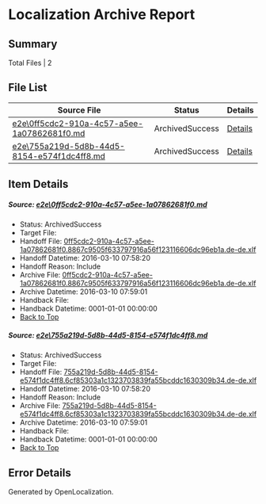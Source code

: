 # <a name='report-top'></a> Localization Archive Report

## Summary
 Total Files | 2

## File List
 Source File | Status | Details 
 ----------- | ------ | ------- 
 [e2e\0ff5cdc2-910a-4c57-a5ee-1a07862681f0.md](https://github.com/OpenLocalizationTest/oltest/blob/9e01eb4c74f0af7cd2d01c0211e01d1dec90bfca/e2e/0ff5cdc2-910a-4c57-a5ee-1a07862681f0.md) | ArchivedSuccess | [Details](#df333f6790f695f4e2cc700826a18a5a12e9ccaa1)
 [e2e\755a219d-5d8b-44d5-8154-e574f1dc4ff8.md](https://github.com/OpenLocalizationTest/oltest/blob/9e01eb4c74f0af7cd2d01c0211e01d1dec90bfca/e2e/755a219d-5d8b-44d5-8154-e574f1dc4ff8.md) | ArchivedSuccess | [Details](#a74f050e879a63c0bc54ee1caaea375786fb94da2)

## Item Details
##### <a name='df333f6790f695f4e2cc700826a18a5a12e9ccaa1'></a> Source: [e2e\0ff5cdc2-910a-4c57-a5ee-1a07862681f0.md](https://github.com/OpenLocalizationTest/oltest/blob/9e01eb4c74f0af7cd2d01c0211e01d1dec90bfca/e2e/0ff5cdc2-910a-4c57-a5ee-1a07862681f0.md)
* Status: ArchivedSuccess
* Target File: 
* Handoff File: [0ff5cdc2-910a-4c57-a5ee-1a07862681f0.8867c9505f633797916a56f123116606dc96eb1a.de-de.xlf](https://github.com/OpenLocalizationTestOrg/olhandoff/blob/7c51dbcfb547d0b9d6e5bb75506d53f7e443a2bf/ol-handoff/OpenLocalizationTestOrg/oltest.de-de/xinjiang/0ff5cdc2-910a-4c57-a5ee-1a07862681f0.8867c9505f633797916a56f123116606dc96eb1a.de-de.xlf)
* Handoff Datetime: 2016-03-10 07:58:20
* Handoff Reason: Include
* Archive File: [0ff5cdc2-910a-4c57-a5ee-1a07862681f0.8867c9505f633797916a56f123116606dc96eb1a.de-de.xlf](https://github.com/OpenLocalizationTestOrg/olhandoff/blob/1680342f3fea67908c165647f82b2bd137607df4/ol-handoff/OpenLocalizationTestOrg/oltest.de-de/xinjiang/archive/0ff5cdc2-910a-4c57-a5ee-1a07862681f0.8867c9505f633797916a56f123116606dc96eb1a.de-de.xlf)
* Archive Datetime: 2016-03-10 07:59:01
* Handback File: 
* Handback Datetime: 0001-01-01 00:00:00
* [Back to Top](#report-top)

##### <a name='a74f050e879a63c0bc54ee1caaea375786fb94da2'></a> Source: [e2e\755a219d-5d8b-44d5-8154-e574f1dc4ff8.md](https://github.com/OpenLocalizationTest/oltest/blob/9e01eb4c74f0af7cd2d01c0211e01d1dec90bfca/e2e/755a219d-5d8b-44d5-8154-e574f1dc4ff8.md)
* Status: ArchivedSuccess
* Target File: 
* Handoff File: [755a219d-5d8b-44d5-8154-e574f1dc4ff8.6cf85303a1c1323703839fa55bcddc1630309b34.de-de.xlf](https://github.com/OpenLocalizationTestOrg/olhandoff/blob/7c51dbcfb547d0b9d6e5bb75506d53f7e443a2bf/ol-handoff/OpenLocalizationTestOrg/oltest.de-de/xinjiang/755a219d-5d8b-44d5-8154-e574f1dc4ff8.6cf85303a1c1323703839fa55bcddc1630309b34.de-de.xlf)
* Handoff Datetime: 2016-03-10 07:58:20
* Handoff Reason: Include
* Archive File: [755a219d-5d8b-44d5-8154-e574f1dc4ff8.6cf85303a1c1323703839fa55bcddc1630309b34.de-de.xlf](https://github.com/OpenLocalizationTestOrg/olhandoff/blob/1680342f3fea67908c165647f82b2bd137607df4/ol-handoff/OpenLocalizationTestOrg/oltest.de-de/xinjiang/archive/755a219d-5d8b-44d5-8154-e574f1dc4ff8.6cf85303a1c1323703839fa55bcddc1630309b34.de-de.xlf)
* Archive Datetime: 2016-03-10 07:59:01
* Handback File: 
* Handback Datetime: 0001-01-01 00:00:00
* [Back to Top](#report-top)


## Error Details

Generated by OpenLocalization.
